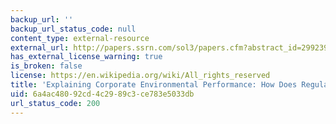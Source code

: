 ```yaml
---
backup_url: ''
backup_url_status_code: null
content_type: external-resource
external_url: http://papers.ssrn.com/sol3/papers.cfm?abstract_id=299239
has_external_license_warning: true
is_broken: false
license: https://en.wikipedia.org/wiki/All_rights_reserved
title: 'Explaining Corporate Environmental Performance: How Does Regulation Matter?'
uid: 6a4ac480-92cd-4c29-89c3-ce783e5033db
url_status_code: 200
---
```

